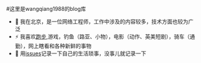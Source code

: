 #这里是wangqiang1988的blog库
- 🔭 我在北京，是一位网络工程师，工作中涉及的内容较多，技术方面也较为广泛
- ⚡ 我喜欢[跑步](https://wangqiang1988.github.io/running_page/),游戏，钓鱼（路亚、小物），电影（动作、英美短剧），骑车（通勤），网上瞎看和各种新鲜的事物 
- 💬 用[issues](https://github.com/wangqiang1988/wangqiang1988/issues)记录一下自己的生活琐事，没事儿就记录一下

<!--
**wangqiang1988/wangqiang1988** is a ✨ _special_ ✨ repository because its `README.md` (this file) appears on your GitHub profile.

Here are some ideas to get you started:

- 🔭 I’m currently working on ...
- 🌱 I’m currently learning ...
- 👯 I’m looking to collaborate on ...
- 🤔 I’m looking for help with ...
- 💬 Ask me about ...
- 📫 How to reach me: ...
- 😄 Pronouns: ...
- ⚡ Fun fact: ...
-->
